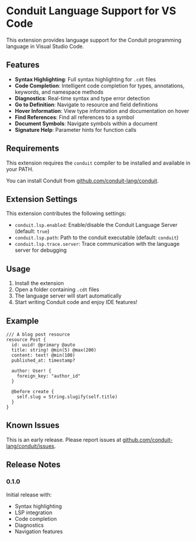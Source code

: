 # Conduit Language Support for VS Code

This extension provides language support for the Conduit programming language in Visual Studio Code.

## Features

- **Syntax Highlighting**: Full syntax highlighting for `.cdt` files
- **Code Completion**: Intelligent code completion for types, annotations, keywords, and namespace methods
- **Diagnostics**: Real-time syntax and type error detection
- **Go to Definition**: Navigate to resource and field definitions
- **Hover Information**: View type information and documentation on hover
- **Find References**: Find all references to a symbol
- **Document Symbols**: Navigate symbols within a document
- **Signature Help**: Parameter hints for function calls

## Requirements

This extension requires the `conduit` compiler to be installed and available in your PATH.

You can install Conduit from [github.com/conduit-lang/conduit](https://github.com/conduit-lang/conduit).

## Extension Settings

This extension contributes the following settings:

- `conduit.lsp.enabled`: Enable/disable the Conduit Language Server (default: `true`)
- `conduit.lsp.path`: Path to the conduit executable (default: `conduit`)
- `conduit.lsp.trace.server`: Trace communication with the language server for debugging

## Usage

1. Install the extension
2. Open a folder containing `.cdt` files
3. The language server will start automatically
4. Start writing Conduit code and enjoy IDE features!

## Example

```conduit
/// A blog post resource
resource Post {
  id: uuid! @primary @auto
  title: string! @min(5) @max(200)
  content: text! @min(100)
  published_at: timestamp?

  author: User! {
    foreign_key: "author_id"
  }

  @before create {
    self.slug = String.slugify(self.title)
  }
}
```

## Known Issues

This is an early release. Please report issues at [github.com/conduit-lang/conduit/issues](https://github.com/conduit-lang/conduit/issues).

## Release Notes

### 0.1.0

Initial release with:
- Syntax highlighting
- LSP integration
- Code completion
- Diagnostics
- Navigation features
